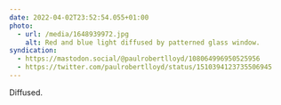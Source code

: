 ```yaml
---
date: 2022-04-02T23:52:54.055+01:00
photo:
  - url: /media/1648939972.jpg
    alt: Red and blue light diffused by patterned glass window.
syndication:
  - https://mastodon.social/@paulrobertlloyd/108064996950525956
  - https://twitter.com/paulrobertlloyd/status/1510394123735506945
---
```

Diffused.
